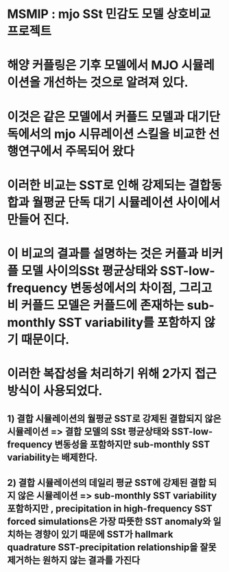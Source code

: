 # MSMIP : mjo SSt 민감도 모델 상호비교 프로젝트

# 해양 커플링은 기후 모델에서 MJO 시뮬레이션을 개선하는 것으로 알려져 있다.

# 이것은 같은 모델에서 커플드 모델과 대기단독에서의 mjo 시뮤레이션 스킬을 비교한 선행연구에서 주목되어 왔다

# 이러한 비교는 SST로 인해 강제되는 결합동합과 월평균 단독 대기 시뮬레이션 사이에서 만들어 진다.

# 이 비교의 결과를 설명하는 것은   커플과 비커플 모델 사이의SSt 평균상태와  SST-low-frequency 변동성에서의 차이점, 그리고 비 커플드 모델은 커플드에 존재하는  sub-monthly SST variability를 포함하지 않기 때문이다.

# 이러한 복잡성을 처리하기 위해 2가지 접근방식이 사용되었다.
## 1) 결합 시뮬레이션의 월평균 SST로 강제된 결합되지 않은 시뮬레이션 => 결합 모델의 SSt 평균상태와  SST-low-frequency 변동성을 포함하지만 sub-monthly SST variability는 배제한다.

## 2) 결합 시뮬레이션의 데일리 평균 SST에 강제된 결합 되지 않은 시뮬레이션 => sub-monthly SST variability 포함하지만 ,  precipitation in high-frequency SST forced simulations은 가장 따뜻한 SST anomaly와 일치하는 경향이 있기 때문에 SST가 hallmark quadrature SST-precipitation relationship을 잘못 제거하는 원하지 않는 결과를 가진다
